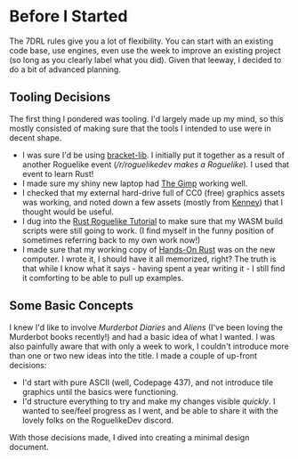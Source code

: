 # Before I Started

The 7DRL rules give you a lot of flexibility. You can start with an existing code base, use engines, even use the week to improve an existing project (so long as you clearly label what you did). Given that leeway, I decided to do a bit of advanced planning.

## Tooling Decisions

The first thing I pondered was tooling. I'd largely made up my mind, so this mostly consisted of making sure that the tools I intended to use were in decent shape.

* I was sure I'd be using [bracket-lib](https://github.com/amethyst/bracket-lib). I initially put it together as a result of another Roguelike event (*/r/roguelikedev makes a Roguelike*). I used that event to learn Rust!
* I made sure my shiny new laptop had [The Gimp](https://www.gimp.org/) working well.
* I checked that my external hard-drive full of CC0 (free) graphics assets was working, and noted down a few assets (mostly from [Kenney](https://kenney.nl/)) that I thought would be useful.
* I dug into the [Rust Roguelike Tutorial](http://bfnightly.bracketproductions.com/rustbook/) to make sure that my WASM build scripts were still going to work. (I find myself in the funny position of sometimes referring back to my own work now!)
* I made sure that my working copy of [Hands-On Rust](https://hands-on-rust.com/) was on the new computer. I wrote it, I should have it all memorized, right? The truth is that while I know what it says - having spent a year writing it - I still find it comforting to be able to pull up examples.

## Some Basic Concepts

I knew I'd like to involve *Murderbot Diaries* and *Aliens* (I've been loving the Murderbot books recently!) and had a basic idea of what I wanted. I was also painfully aware that with only a week to work, I couldn't introduce more than one or two new ideas into the title. I made a couple of up-front decisions:

* I'd start with pure ASCII (well, Codepage 437), and not introduce tile graphics until the basics were functioning.
* I'd structure everything to try and make my changes visible *quickly*. I wanted to see/feel progress as I went, and be able to share it with the lovely folks on the RoguelikeDev discord.

With those decisions made, I dived into creating a minimal design document.